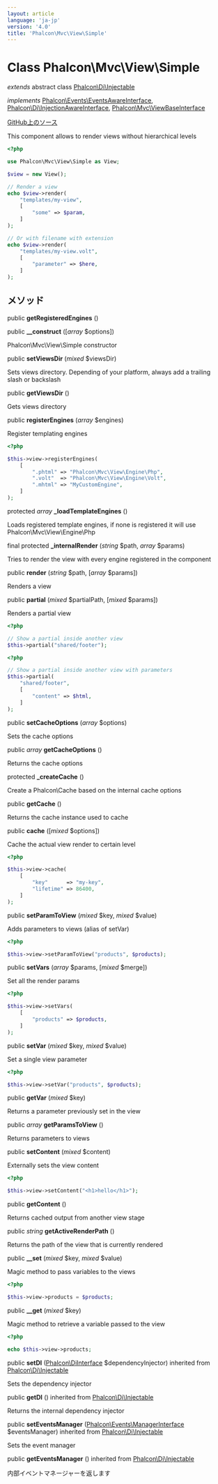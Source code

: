 ```yaml
---
layout: article
language: 'ja-jp'
version: '4.0'
title: 'Phalcon\Mvc\View\Simple'
---
```


# Class **Phalcon\Mvc\View\Simple**

*extends* abstract class [Phalcon\Di\Injectable](api/Phalcon_Di_Injectable)

*implements* [Phalcon\Events\EventsAwareInterface](api/Phalcon_Events_EventsAwareInterface), [Phalcon\Di\InjectionAwareInterface](api/Phalcon_Di_InjectionAwareInterface), [Phalcon\Mvc\ViewBaseInterface](api/Phalcon_Mvc_ViewBaseInterface)

<a href="https://github.com/phalcon/cphalcon/tree/v4.0.0/phalcon/mvc/view/simple.zep" class="btn btn-default btn-sm">GitHub上のソース</a>

This component allows to render views without hierarchical levels

```php
<?php

use Phalcon\Mvc\View\Simple as View;

$view = new View();

// Render a view
echo $view->render(
    "templates/my-view",
    [
        "some" => $param,
    ]
);

// Or with filename with extension
echo $view->render(
    "templates/my-view.volt",
    [
        "parameter" => $here,
    ]
);

```

## メソッド

public **getRegisteredEngines** ()

public **__construct** ([*array* $options])

Phalcon\Mvc\View\Simple constructor

public **setViewsDir** (*mixed* $viewsDir)

Sets views directory. Depending of your platform, always add a trailing slash or backslash

public **getViewsDir** ()

Gets views directory

public **registerEngines** (*array* $engines)

Register templating engines

```php
<?php

$this->view->registerEngines(
    [
        ".phtml" => "Phalcon\Mvc\View\Engine\Php",
        ".volt"  => "Phalcon\Mvc\View\Engine\Volt",
        ".mhtml" => "MyCustomEngine",
    ]
);

```

protected *array* **_loadTemplateEngines** ()

Loads registered template engines, if none is registered it will use Phalcon\Mvc\View\Engine\Php

final protected **_internalRender** (*string* $path, *array* $params)

Tries to render the view with every engine registered in the component

public **render** (*string* $path, [*array* $params])

Renders a view

public **partial** (*mixed* $partialPath, [*mixed* $params])

Renders a partial view

```php
<?php

// Show a partial inside another view
$this->partial("shared/footer");

```

```php
<?php

// Show a partial inside another view with parameters
$this->partial(
    "shared/footer",
    [
        "content" => $html,
    ]
);

```

public **setCacheOptions** (*array* $options)

Sets the cache options

public *array* **getCacheOptions** ()

Returns the cache options

protected **_createCache** ()

Create a Phalcon\Cache based on the internal cache options

public **getCache** ()

Returns the cache instance used to cache

public **cache** ([*mixed* $options])

Cache the actual view render to certain level

```php
<?php

$this->view->cache(
    [
        "key"      => "my-key",
        "lifetime" => 86400,
    ]
);

```

public **setParamToView** (*mixed* $key, *mixed* $value)

Adds parameters to views (alias of setVar)

```php
<?php

$this->view->setParamToView("products", $products);

```

public **setVars** (*array* $params, [*mixed* $merge])

Set all the render params

```php
<?php

$this->view->setVars(
    [
        "products" => $products,
    ]
);

```

public **setVar** (*mixed* $key, *mixed* $value)

Set a single view parameter

```php
<?php

$this->view->setVar("products", $products);

```

public **getVar** (*mixed* $key)

Returns a parameter previously set in the view

public *array* **getParamsToView** ()

Returns parameters to views

public **setContent** (*mixed* $content)

Externally sets the view content

```php
<?php

$this->view->setContent("<h1>hello</h1>");

```

public **getContent** ()

Returns cached output from another view stage

public *string* **getActiveRenderPath** ()

Returns the path of the view that is currently rendered

public **__set** (*mixed* $key, *mixed* $value)

Magic method to pass variables to the views

```php
<?php

$this->view->products = $products;

```

public **__get** (*mixed* $key)

Magic method to retrieve a variable passed to the view

```php
<?php

echo $this->view->products;

```

public **setDI** ([Phalcon\DiInterface](api/Phalcon_DiInterface) $dependencyInjector) inherited from [Phalcon\Di\Injectable](api/Phalcon_Di_Injectable)

Sets the dependency injector

public **getDI** () inherited from [Phalcon\Di\Injectable](api/Phalcon_Di_Injectable)

Returns the internal dependency injector

public **setEventsManager** ([Phalcon\Events\ManagerInterface](api/Phalcon_Events_ManagerInterface) $eventsManager) inherited from [Phalcon\Di\Injectable](api/Phalcon_Di_Injectable)

Sets the event manager

public **getEventsManager** () inherited from [Phalcon\Di\Injectable](api/Phalcon_Di_Injectable)

内部イベントマネージャーを返します